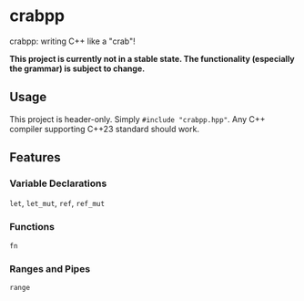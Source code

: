 # crabpp

crabpp: writing C++ like a "crab"!

**This project is currently not in a stable state. The functionality (especially the grammar) is subject to change.**

## Usage

This project is header-only. Simply `#include "crabpp.hpp"`. Any C++ compiler supporting C++23 standard should work.

## Features

### Variable Declarations

`let`, `let_mut`, `ref`, `ref_mut`

### Functions

`fn`

### Ranges and Pipes

`range`
